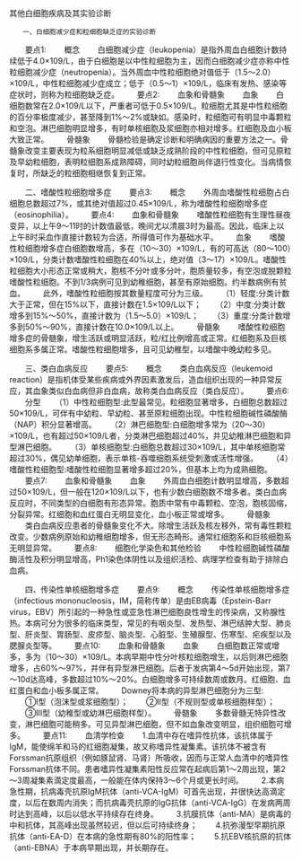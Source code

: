 其他白细胞疾病及其实验诊断
 
 	　　一、白细胞减少症和粒细胞缺乏症的实验诊断
　　要点1:
　　概念
　　白细胞减少症（leukopenia）是指外周血白细胞计数持续低于4.0×109/L，由于白细胞是以中性粒细胞为主，因而白细胞减少症亦称中性粒细胞减少症（neutropenia）。当外周血中性粒细胞绝对值低于（1.5～2.0）×109/L，中性粒细胞减少症成立；低于（0.5～1）×109/L，临床有发热、感染等症状时，则称为粒细胞缺乏症。
　　要点2:
　　血象和骨髓象
　　血象
　　白细胞数常在2.0×109/L以下，严重者可低于0.5×109/L。粒细胞尤其是中性粒细胞的百分率极度减少，甚至降到1%～2%或缺如。感染时，粒细胞可有明显中毒颗粒和空泡。淋巴细胞明显增多，有时单核细胞及浆细胞亦相对增多。红细胞及血小板大致正常。
　　骨髓象
　　骨髓检验是确定诊断和明确病因的重要方法之一。骨髓象改变主要表现为粒系细胞明显减低或缺乏成熟阶段的中性粒细胞，但可见原粒及早幼粒细胞，表明粒细胞系成熟障碍，同时幼粒细胞尚伴退行性变化。当病情恢复时，所缺乏的粒细胞相继恢复到正常。

　　二、嗜酸性粒细胞增多症
　　要点3:
　　概念
　　外周血嗜酸性粒细胞占白细胞总数超过7%，或其绝对值超过0.45×109/L，称为嗜酸性粒细胞增多症（eosinophilia）。
　　要点4:
　　血象和骨髓象
　　嗜酸性粒细胞有生理性昼夜变异，以上午9～11时的计数值最低，晚间尤以清晨3时为最高。因此，临床上以上午8时采血作直接计数较为合适，所得值可作为基础水平。
　　血象
　　嗜酸性粒细胞增多症白细胞数增高，多在（10～30）×109/L，有的可高达（80～100）×109/L，分类计数嗜酸性粒细胞在40%以上，绝对值（3～17）×109/L。嗜酸性粒细胞大小形态正常或稍大，胞核不分叶或多分叶，胞质量较多，有空泡或脱颗粒嗜酸性粒细胞。不到1/3病例可见到幼稚细胞，甚至有原始细胞。约半数病例有贫血。
　　此外，嗜酸性粒细胞按其数量程度可分为三级。
　　（1）轻度:分类计数大于正常，但在15%以下，直接计数在1.5×109/L以下；
　　（2）中度:分类计数增多到15%～50%，直接计数为（1.5～5.0）×109/L；
　　（3）重度:分类计数增多到50%～90%，直接计数在10.0×109/L以上。
　　骨髓象
　　嗜酸性粒细胞增多症的骨髄象，增生活跃或明显活跃，粒/红比例增高或正常。红细胞系及巨核细胞系多属正常。嗜酸性粒细胞增多，且可见幼稚型，以嗜酸中晚幼粒多见。

　　三、类白血病反应
　　要点5:
　　概念
　　类白血病反应（leukemoid reaction）是指机体受某些疾病或外界因素激发后，造血组织出现的一种异常反应，其血象类似白血病但非白血病，故称类白血病反应（类白反应）。
　　要点6:
　　分型
　　（1）中性粒细胞型:此型最常见。粒细胞显著增多，白细胞总数超过50×109/L，可伴有中幼粒、早幼粒、甚至原粒细胞出现。中性粒细胞碱性磷酸酶（NAP）积分显著增高。
　　（2）淋巴细胞型:白细胞增多常为（20～30）×109/L，也有超过50×109/L者，分类淋巴细胞超过40%，并见幼稚淋巴细胞和异型淋巴细胞。
　　（3）单核细胞型:白细胞总数超过30×109/L，其中单核细胞常超过30%，偶见幼单细胞，表示单核-吞噬细胞系统受刺激或活性增强。
　　（4）嗜酸性粒细胞型:嗜酸性粒细胞显著增多超过20%，但基本上均为成熟细胞。
　　要点7:
　　血象和骨髓象
　　血象
　　外周血白细胞计数明显增高，多数超过50×109/L，但一般在120×109/L以下，也有少数白细胞数不增多者。类白血病反应时，不同类型的白细胞有形态异常。胞质中常有中毒颗粒、空泡，胞核固缩，分裂异常。红细胞和血红蛋白无明显变化，血小板正常或增多。
　　骨髓象
　　类白血病反应患者的骨髓象变化不大。除增生活跃及核左移外，常有毒性颗粒改变。少数病例原始和幼稚细胞增多，但无形态畸形。通常红细胞系和巨核细胞系无明显异常。
　　要点8:
　　细胞化学染色和其他检验
　　中性粒细胞碱性磷酸酶活性及积分明显增高，Ph1染色体阴性以及组织活检、病理学检查有助于排除白血病。

　　四、传染性单核细胞增多症
　　要点9:
　　概念
　　传染性单核细胞增多症（infectious mononucleosis，IM，简称传单）是由EB病毒（Epstein-Barr virus，EBV）所引起的一种急性或亚急性淋巴细胞良性增生的传染病，又称腺性热。本病可分为很多的临床类型，常见的有咽炎型、发热型、淋巴结肿大型、肺炎型、肝炎型、胃肠型、皮疹型、脑炎型、心脏型、生殖腺型、伤寒型、疟疾型以及腮腺炎型等。
　　要点10:
　　血象和骨髓象
　　血象
　　白细胞数正常或增多，多为（10～30）×109/L。本病早期中性分叶核粒细胞增生，以后则淋巴细胞增多，占60%～97%，并伴有异型淋巴细胞。后者于发病第4～5d开始出现，第7～10d达高峰，多数超过10%～20%。白细胞增多可持续数周或数月。红细胞、血红蛋白和血小板多属正常。
　　Downey将本病的异型淋巴细胞分为三型:
　　①Ⅰ型（泡沫型或浆细胞型）；
　　②Ⅱ型（不规则型或单核细胞样型）；
　　③Ⅲ型（幼稚型或幼淋巴细胞样型）。
　　骨髄象
　　多数骨髓无特异性改变，淋巴细胞可能稍多。可见异型淋巴细胞，但不如血象改变明显，组织细胞可增多。
　　要点11:
　　血清学检查
　　1.血清中存在嗜异性抗体，该抗体属于IgM，能使绵羊和马的红细胞凝集，故又称嗜异性凝集素。该抗体不被含有Forssman抗原组织（例如豚鼠肾、马肾）所吸收，因而与正常人血清中的嗜异性Forssman抗体不同。患者嗜异性凝集素阳性反应常在起病后第1～2周出现，第2～3周凝集素滴定度最高，一般能在体内保持3～6个月或更长时间。
　　2.本病急性期，抗病毒壳抗原IgM抗体（anti-VCA-IgM）可首先出现，并很快达高滴定度，以后在数周内消失；而抗病毒壳抗原的IgG抗体（anti-VCA-IgG）在发病两周时达到高峰，以后以低水平持续存在终身。
　　3.抗膜抗体（anti-MA）是病毒的中和抗体，其高峰出现虽然较迟，但以后可持续终身；
　　4.抗弥漫型早期抗原抗体（anti-EA-D）在本病的急性期有80%的阳性率；
　　5.抗EBV核抗原的抗体（anti-EBNA）于本病早期出现，并长期存在。	 


